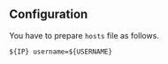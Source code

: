 ## Configuration

You have to prepare `hosts` file as follows.

```text
${IP} username=${USERNAME}
```
